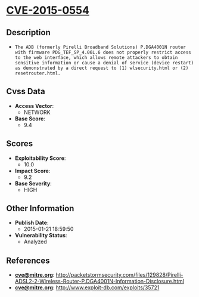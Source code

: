 
# [CVE-2015-0554](http://packetstormsecurity.com/files/129828/Pirelli-ADSL2-2-Wireless-Router-P.DGA4001N-Information-Disclosure.html)

## Description

- `The ADB (formerly Pirelli Broadband Solutions) P.DGA4001N router with firmware PDG_TEF_SP_4.06L.6 does not properly restrict access to the web interface, which allows remote attackers to obtain sensitive information or cause a denial of service (device restart) as demonstrated by a direct request to (1) wlsecurity.html or (2) resetrouter.html.`

## Cvss Data

- **Access Vector**:
  - NETWORK
- **Base Score**:
  - 9.4

## Scores

- **Exploitability Score**:
  - 10.0
- **Impact Score**:
  - 9.2
- **Base Severity**:
  - HIGH

## Other Information

- **Publish Date**:
  - 2015-01-21 18:59:50
- **Vulnerability Status**:
  - Analyzed

## References

- **cve@mitre.org**: http://packetstormsecurity.com/files/129828/Pirelli-ADSL2-2-Wireless-Router-P.DGA4001N-Information-Disclosure.html
- **cve@mitre.org**: http://www.exploit-db.com/exploits/35721
